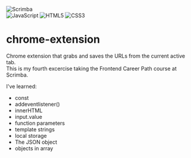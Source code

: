 ![Scrimba](https://img.shields.io/badge/scrimba-2B283A?style=for-the-badge&logo=scrimba&logoColor=white)<br />
![JavaScript](https://img.shields.io/badge/javascript-%23323330.svg?style=for-the-badge&logo=javascript&logoColor=%23F7DF1E)
![HTML5](https://img.shields.io/badge/html5-%23E34F26.svg?style=for-the-badge&logo=html5&logoColor=white)
![CSS3](https://img.shields.io/badge/css3-%231572B6.svg?style=for-the-badge&logo=css3&logoColor=white)

# chrome-extension
Chrome extension that grabs and saves the URLs from the current active tab.<br />
This is my fourth excercise taking the Frontend Career Path course at Scrimba.

I've learned:
- const
- addeventlistener()
- innerHTML
- input.value
- function parameters
- template strings
- local storage
- The JSON object
- objects in array

